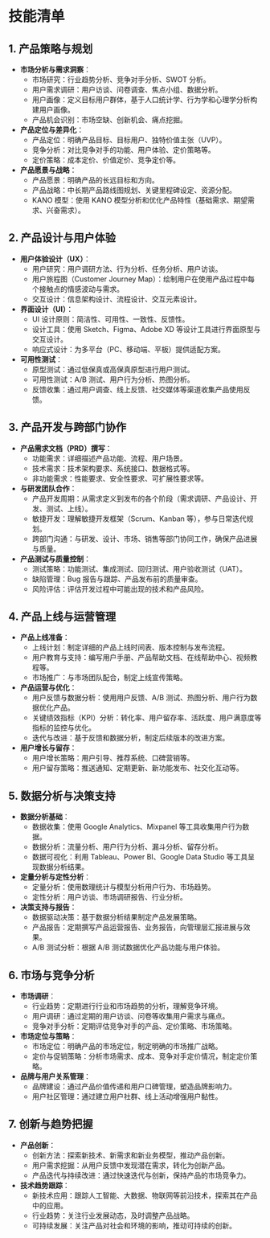 # 技能清单

## 1. **产品策略与规划**

- **市场分析与需求洞察**：
  - 市场研究：行业趋势分析、竞争对手分析、SWOT 分析。
  - 用户需求调研：用户访谈、问卷调查、焦点小组、数据分析。
  - 用户画像：定义目标用户群体，基于人口统计学、行为学和心理学分析构建用户画像。
  - 产品机会识别：市场空缺、创新机会、痛点挖掘。
- **产品定位与差异化**：
  - 产品定位：明确产品目标、目标用户、独特价值主张（UVP）。
  - 竞争分析：对比竞争对手的功能、用户体验、定价策略等。
  - 定价策略：成本定价、价值定价、竞争定价等。
- **产品愿景与战略**：
  - 产品愿景：明确产品的长远目标和方向。
  - 产品战略：中长期产品路线图规划、关键里程碑设定、资源分配。
  - KANO 模型：使用 KANO 模型分析和优化产品特性（基础需求、期望需求、兴奋需求）。

## 2. **产品设计与用户体验**

- **用户体验设计（UX）**：
  - 用户研究：用户调研方法、行为分析、任务分析、用户访谈。
  - 用户旅程图（Customer Journey Map）：绘制用户在使用产品过程中每个接触点的情感波动与需求。
  - 交互设计：信息架构设计、流程设计、交互元素设计。
- **界面设计（UI）**：
  - UI 设计原则：简洁性、可用性、一致性、反馈性。
  - 设计工具：使用 Sketch、Figma、Adobe XD 等设计工具进行界面原型与交互设计。
  - 响应式设计：为多平台（PC、移动端、平板）提供适配方案。
- **可用性测试**：
  - 原型测试：通过低保真或高保真原型进行用户测试。
  - 可用性测试：A/B 测试、用户行为分析、热图分析。
  - 反馈收集：通过用户调查、线上反馈、社交媒体等渠道收集产品使用反馈。

## 3. **产品开发与跨部门协作**

- **产品需求文档（PRD）撰写**：
  - 功能需求：详细描述产品功能、流程、用户场景。
  - 技术需求：技术架构要求、系统接口、数据格式等。
  - 非功能需求：性能要求、安全性要求、可扩展性要求等。
- **与研发团队合作**：
  - 产品开发周期：从需求定义到发布的各个阶段（需求调研、产品设计、开发、测试、上线）。
  - 敏捷开发：理解敏捷开发框架（Scrum、Kanban 等），参与日常迭代规划。
  - 跨部门沟通：与研发、设计、市场、销售等部门协同工作，确保产品进展与质量。
- **产品测试与质量控制**：
  - 测试策略：功能测试、集成测试、回归测试、用户验收测试（UAT）。
  - 缺陷管理：Bug 报告与跟踪、产品发布前的质量审查。
  - 风险评估：评估开发过程中可能出现的技术和产品风险。

## 4. **产品上线与运营管理**

- **产品上线准备**：
  - 上线计划：制定详细的产品上线时间表、版本控制与发布流程。
  - 用户教育与支持：编写用户手册、产品帮助文档、在线帮助中心、视频教程等。
  - 市场推广：与市场团队配合，制定上线宣传策略。
- **产品运营与优化**：
  - 用户反馈与数据分析：使用用户反馈、A/B 测试、热图分析、用户行为数据优化产品。
  - 关键绩效指标（KPI）分析：转化率、用户留存率、活跃度、用户满意度等指标的监控与优化。
  - 迭代与改进：基于反馈和数据分析，制定后续版本的改进方案。
- **用户增长与留存**：
  - 用户增长策略：用户引导、推荐系统、口碑营销等。
  - 用户留存策略：推送通知、定期更新、新功能发布、社交化互动等。

## 5. **数据分析与决策支持**

- **数据分析基础**：
  - 数据收集：使用 Google Analytics、Mixpanel 等工具收集用户行为数据。
  - 数据分析：流量分析、用户行为分析、漏斗分析、留存分析。
  - 数据可视化：利用 Tableau、Power BI、Google Data Studio 等工具呈现数据分析结果。
- **定量分析与定性分析**：
  - 定量分析：使用数理统计与模型分析用户行为、市场趋势。
  - 定性分析：用户访谈、市场调研报告、行业分析。
- **决策支持与报告**：
  - 数据驱动决策：基于数据分析结果制定产品发展策略。
  - 产品报告：定期撰写产品运营报告、业务报告，向管理层汇报进展与效果。
  - A/B 测试分析：根据 A/B 测试数据优化产品功能与用户体验。

## 6. **市场与竞争分析**

- **市场调研**：
  - 行业趋势：定期进行行业和市场趋势的分析，理解竞争环境。
  - 用户调研：通过定期的用户访谈、问卷等收集用户需求与痛点。
  - 竞争对手分析：定期评估竞争对手的产品、定价策略、市场策略。
- **市场定位与策略**：
  - 市场定位：明确产品的市场定位，制定明确的市场推广战略。
  - 定价与促销策略：分析市场需求、成本、竞争对手定价情况，制定定价策略。
- **品牌与用户关系管理**：
  - 品牌建设：通过产品价值传递和用户口碑管理，塑造品牌影响力。
  - 用户社区管理：通过建立用户社群、线上活动增强用户黏性。

## 7. **创新与趋势把握**

- **产品创新**：
  - 创新方法：探索新技术、新需求和新业务模型，推动产品创新。
  - 用户需求挖掘：从用户反馈中发现潜在需求，转化为创新产品。
  - 产品迭代与持续改进：通过快速迭代与创新，保持产品的市场竞争力。
- **技术趋势跟踪**：
  - 新技术应用：跟踪人工智能、大数据、物联网等前沿技术，探索其在产品中的应用。
  - 行业趋势：关注行业发展动态，及时调整产品战略。
  - 可持续发展：关注产品对社会和环境的影响，推动可持续的创新。
